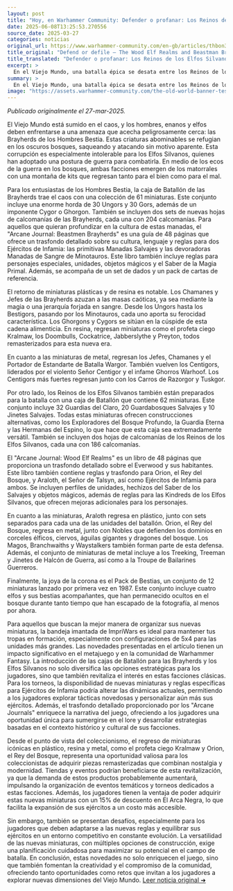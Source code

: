```yaml
---
layout: post
title: "Hoy, en Warhammer Community: Defender o profanar: Los Reinos de los Elfos Silvanos y las Manadas de Bestias luchan por los bosques del Viejo Mundo"
date: 2025-06-08T13:25:53.270556
source_date: 2025-03-27
categories: noticias
original_url: https://www.warhammer-community.com/en-gb/articles/thbon3tc/defend-or-defile-the-wood-elf-realms-and-beastman-brayherds-battle-for-the-forests-of-the-old-world/
title_original: "Defend or defile – The Wood Elf Realms and Beastman Brayherds battle for the forests of the Old World - Warhammer Community"
title_translated: "Defender o profanar: Los Reinos de los Elfos Silvanos y las Manadas de Bestias luchan por los bosques del Viejo Mundo"
excerpt: >
  En el Viejo Mundo, una batalla épica se desata entre los Reinos de los Elfos Silvanos y las temibles Manadas de Bestias. Mientras el caos amenaza con consumir los bosques sagrados, los elfos se preparan para defender su hogar contra las hordas de criaturas bestiales que buscan destruirlo todo a su paso. Con nuevos kits de miniaturas y guías detalladas, los jugadores pueden sumergirse en este conflicto lleno de magia y estrategia. Únete a la lucha y decide el destino de los bosques en esta emocionante expansión de Warhammer.
summary: >
  En el Viejo Mundo, una batalla épica se desata entre los Reinos de los Elfos Silvanos y las temibles Manadas de Bestias. Mientras el caos amenaza con consumir los bosques sagrados, los elfos se preparan para defender su hogar contra las hordas de criaturas bestiales que buscan destruirlo todo a su paso. Con nuevos kits de miniaturas y guías detalladas, los jugadores pueden sumergirse en este conflicto lleno de magia y estrategia. Únete a la lucha y decide el destino de los bosques en esta emocionante expansión de Warhammer.
image: "https://assets.warhammer-community.com/the-old-world-banner-test.jpg"
---
```


*Publicado originalmente el 27-mar-2025.*

El Viejo Mundo está sumido en el caos, y los hombres, enanos y elfos deben enfrentarse a una amenaza que acecha peligrosamente cerca: las Brayherds de los Hombres Bestia. Estas criaturas abominables se refugian en los oscuros bosques, saqueando y atacando sin motivo aparente. Esta corrupción es especialmente intolerable para los Elfos Silvanos, quienes han adoptado una postura de guerra para combatirla. En medio de los ecos de la guerra en los bosques, ambas facciones emergen de los matorrales con una montaña de kits que regresan tanto para el bien como para el mal.

Para los entusiastas de los Hombres Bestia, la caja de Batallón de las Brayherds trae el caos con una colección de 61 miniaturas. Este conjunto incluye una enorme horda de 30 Ungors y 30 Gors, además de un imponente Cygor o Ghorgon. También se incluyen dos sets de nuevas hojas de calcomanías de las Brayherds, cada una con 204 calcomanías. Para aquellos que quieran profundizar en la cultura de estas manadas, el "Arcane Journal: Beastmen Brayherds" es una guía de 48 páginas que ofrece un trasfondo detallado sobre su cultura, lenguaje y reglas para dos Ejércitos de Infamia: las primitivas Manadas Salvajes y las devoradoras Manadas de Sangre de Minotauros. Este libro también incluye reglas para personajes especiales, unidades, objetos mágicos y el Saber de la Magia Primal. Además, se acompaña de un set de dados y un pack de cartas de referencia.

El retorno de miniaturas plásticas y de resina es notable. Los Chamanes y Jefes de las Brayherds azuzan a las masas caóticas, ya sea mediante la magia o una jerarquía forjada en sangre. Desde los Ungors hasta los Bestigors, pasando por los Minotauros, cada uno aporta su ferocidad característica. Los Ghorgons y Cygors se sitúan en la cúspide de esta cadena alimenticia. En resina, regresan miniaturas como el profeta ciego Kralmaw, los Doombulls, Cockatrice, Jabberslythe y Preyton, todos remasterizados para esta nueva era.

En cuanto a las miniaturas de metal, regresan los Jefes, Chamanes y el Portador de Estandarte de Batalla Wargor. También vuelven los Centigors, liderados por el violento Señor Centigor y el infame Ghorros Warhoof. Los Centigors más fuertes regresan junto con los Carros de Razorgor y Tuskgor.

Por otro lado, los Reinos de los Elfos Silvanos también están preparados para la batalla con una caja de Batallón que contiene 62 miniaturas. Este conjunto incluye 32 Guardias del Claro, 20 Guardabosques Salvajes y 10 Jinetes Salvajes. Todas estas miniaturas ofrecen construcciones alternativas, como los Exploradores del Bosque Profundo, la Guardia Eterna y las Hermanas del Espino, lo que hace que esta caja sea extremadamente versátil. También se incluyen dos hojas de calcomanías de los Reinos de los Elfos Silvanos, cada una con 186 calcomanías.

El "Arcane Journal: Wood Elf Realms" es un libro de 48 páginas que proporciona un trasfondo detallado sobre el Everwood y sus habitantes. Este libro también contiene reglas y trasfondo para Orion, el Rey del Bosque, y Araloth, el Señor de Talsyn, así como Ejércitos de Infamia para ambos. Se incluyen perfiles de unidades, hechizos del Saber de los Salvajes y objetos mágicos, además de reglas para las Kindreds de los Elfos Silvanos, que ofrecen mejoras adicionales para los personajes.

En cuanto a las miniaturas, Araloth regresa en plástico, junto con sets separados para cada una de las unidades del batallón. Orion, el Rey del Bosque, regresa en metal, junto con Nobles que defienden los dominios en corceles élficos, ciervos, águilas gigantes y dragones del bosque. Los Magos, Branchwaiths y Waystalkers también forman parte de esta defensa. Además, el conjunto de miniaturas de metal incluye a los Treeking, Treeman y Jinetes de Halcón de Guerra, así como a la Troupe de Bailarines Guerreros.

Finalmente, la joya de la corona es el Pack de Bestias, un conjunto de 12 miniaturas lanzado por primera vez en 1987. Este conjunto incluye cuatro elfos y sus bestias acompañantes, que han permanecido ocultos en el bosque durante tanto tiempo que han escapado de la fotografía, al menos por ahora.

Para aquellos que buscan la mejor manera de organizar sus nuevas miniaturas, la bandeja imantada de ImpriWars es ideal para mantener tus tropas en formación, especialmente con configuraciones de 5x4 para las unidades más grandes.
Las novedades presentadas en el artículo tienen un impacto significativo en el metajuego y en la comunidad de Warhammer Fantasy. La introducción de las cajas de Batallón para las Brayherds y los Elfos Silvanos no solo diversifica las opciones estratégicas para los jugadores, sino que también revitaliza el interés en estas facciones clásicas. Para los torneos, la disponibilidad de nuevas miniaturas y reglas específicas para Ejércitos de Infamia podría alterar las dinámicas actuales, permitiendo a los jugadores explorar tácticas novedosas y personalizar aún más sus ejércitos. Además, el trasfondo detallado proporcionado por los "Arcane Journals" enriquece la narrativa del juego, ofreciendo a los jugadores una oportunidad única para sumergirse en el lore y desarrollar estrategias basadas en el contexto histórico y cultural de sus facciones.

Desde el punto de vista del coleccionismo, el regreso de miniaturas icónicas en plástico, resina y metal, como el profeta ciego Kralmaw y Orion, el Rey del Bosque, representa una oportunidad valiosa para los coleccionistas de adquirir piezas remasterizadas que combinan nostalgia y modernidad. Tiendas y eventos podrían beneficiarse de esta revitalización, ya que la demanda de estos productos probablemente aumentará, impulsando la organización de eventos temáticos y torneos dedicados a estas facciones. Además, los jugadores tienen la ventaja de poder adquirir estas nuevas miniaturas con un 15% de descuento en El Arca Negra, lo que facilita la expansión de sus ejércitos a un costo más accesible.

Sin embargo, también se presentan desafíos, especialmente para los jugadores que deben adaptarse a las nuevas reglas y equilibrar sus ejércitos en un entorno competitivo en constante evolución. La versatilidad de las nuevas miniaturas, con múltiples opciones de construcción, exige una planificación cuidadosa para maximizar su potencial en el campo de batalla. En conclusión, estas novedades no solo enriquecen el juego, sino que también fomentan la creatividad y el compromiso de la comunidad, ofreciendo tanto oportunidades como retos que invitan a los jugadores a explorar nuevas dimensiones del Viejo Mundo.
[Leer noticia original ➜](https://www.warhammer-community.com/en-gb/articles/thbon3tc/defend-or-defile-the-wood-elf-realms-and-beastman-brayherds-battle-for-the-forests-of-the-old-world/)
